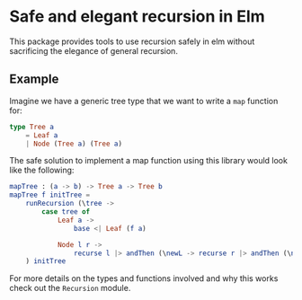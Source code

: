 # Safe and elegant recursion in Elm

This package provides tools to use recursion safely in elm without sacrificing the elegance of general recursion. 

## Example

Imagine we have a generic tree type that we want to write a `map` function for: 

```elm
type Tree a
    = Leaf a
    | Node (Tree a) (Tree a)
```

The safe solution to implement a map function using this library would look like the following:

```elm
mapTree : (a -> b) -> Tree a -> Tree b
mapTree f initTree = 
    runRecursion (\tree -> 
        case tree of
            Leaf a -> 
                base <| Leaf (f a)

            Node l r -> 
                recurse l |> andThen (\newL -> recurse r |> andThen (\newR -> base <| Node newL newR))
    ) initTree
```

For more details on the types and functions involved and why this works check out the `Recursion` module.